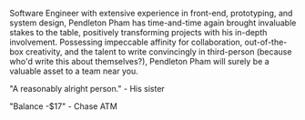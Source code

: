 Software Engineer with extensive experience in front-end, prototyping, and system design,
Pendleton Pham has time-and-time again brought invaluable stakes to the table,
positively transforming projects with his in-depth involvement. Possessing impeccable 
affinity for collaboration, out-of-the-box creativity, and the talent to write convincingly
in third-person (because who'd write this about themselves?), Pendleton Pham will surely be a valuable asset to a team near you.

"A reasonably alright person." - His sister

"Balance -$17" - Chase ATM
